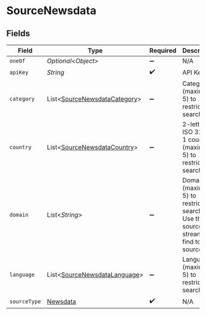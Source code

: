 # SourceNewsdata


## Fields

| Field                                                                                         | Type                                                                                          | Required                                                                                      | Description                                                                                   |
| --------------------------------------------------------------------------------------------- | --------------------------------------------------------------------------------------------- | --------------------------------------------------------------------------------------------- | --------------------------------------------------------------------------------------------- |
| `oneOf`                                                                                       | *Optional\<Object>*                                                                           | :heavy_minus_sign:                                                                            | N/A                                                                                           |
| `apiKey`                                                                                      | *String*                                                                                      | :heavy_check_mark:                                                                            | API Key                                                                                       |
| `category`                                                                                    | List\<[SourceNewsdataCategory](../../models/shared/SourceNewsdataCategory.md)>                | :heavy_minus_sign:                                                                            | Categories (maximum 5) to restrict the search to.                                             |
| `country`                                                                                     | List\<[SourceNewsdataCountry](../../models/shared/SourceNewsdataCountry.md)>                  | :heavy_minus_sign:                                                                            | 2-letter ISO 3166-1 countries (maximum 5) to restrict the search to.                          |
| `domain`                                                                                      | List\<*String*>                                                                               | :heavy_minus_sign:                                                                            | Domains (maximum 5) to restrict the search to. Use the sources stream to find top sources id. |
| `language`                                                                                    | List\<[SourceNewsdataLanguage](../../models/shared/SourceNewsdataLanguage.md)>                | :heavy_minus_sign:                                                                            | Languages (maximum 5) to restrict the search to.                                              |
| `sourceType`                                                                                  | [Newsdata](../../models/shared/Newsdata.md)                                                   | :heavy_check_mark:                                                                            | N/A                                                                                           |